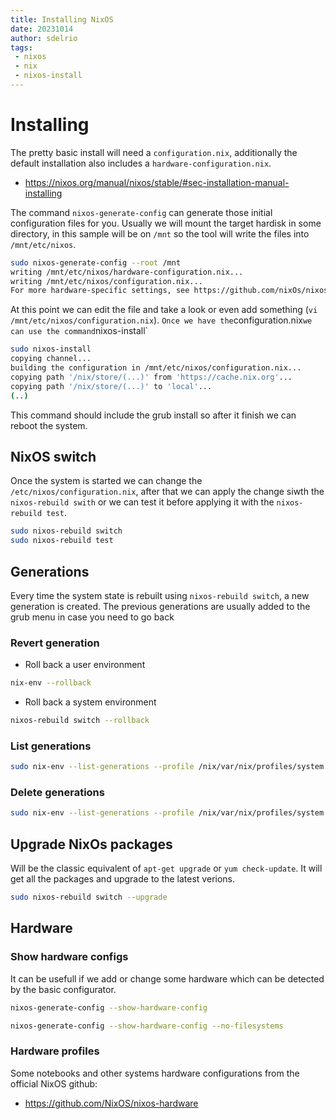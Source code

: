 ```yaml
---
title: Installing NixOS
date: 20231014
author: sdelrio
tags:
 - nixos
 - nix
 - nixos-install
---
```


# Installing


The pretty basic install will need a `configuration.nix`, additionally the default installation also includes a `hardware-configuration.nix`.

* <https://nixos.org/manual/nixos/stable/#sec-installation-manual-installing>

The command `nixos-generate-config` can generate those initial configuration 
files for you. Usually we will mount the target hardisk in some directory, in 
this sample will be on `/mnt` so the tool will write the files into `/mnt/etc/nixos`.

```bash
sudo nixos-generate-config --root /mnt
writing /mnt/etc/nixos/hardware-configuration.nix...
writing /mnt/etc/nixos/configuration.nix...
For more hardware-specific settings, see https://github.com/nixOs/nixos-hardware.
```

At this point we can edit the file and take a look or even add something (`vi /mnt/etc/nixos/configuration.nix`).
`
Once we have the `configuration.nix` we can use the command `nixos-install`

```bash
sudo nixos-install
copying channel...
building the configuration in /mnt/etc/nixos/configuration.nix...
copying path '/nix/store/(...)' from 'https://cache.nix.org'...
copying path '/nix/store/(...)' to 'local'...
(..)
```

This command should include the grub install so after it finish we can reboot the system.


## NixOS switch

Once the system is started we can change the `/etc/nixos/configuration.nix`, after 
that we can apply the change siwth the `nixos-rebuild swith` or we can test it 
before applying it with the `nixos-rebuild test`.

```bash
sudo nixos-rebuild switch
sudo nixos-rebuild test
```

## Generations

Every time the system state is rebuilt using `nixos-rebuild switch`, a new generation 
is created. The previous generations are usually added to the grub menu in case you
need to go back

### Revert generation

* Roll back a user environment
```bash
nix-env --rollback
```

* Roll back a system environment
```bash
nixos-rebuild switch --rollback
```

### List generations

```bash
sudo nix-env --list-generations --profile /nix/var/nix/profiles/system
```

### Delete generations

```bash
sudo nix-env --list-generations --profile /nix/var/nix/profiles/system
```

## Upgrade NixOs packages

Will be the classic equivalent of `apt-get upgrade` or `yum check-update`. It will 
get all the packages and upgrade to the latest verions.

```bash
sudo nixos-rebuild switch --upgrade
```

## Hardware

### Show hardware configs

It can be usefull if we add or change some hardware which can be detected by the basic configurator.

```bash
nixos-generate-config --show-hardware-config 
```

```bash
nixos-generate-config --show-hardware-config --no-filesystems
```

### Hardware profiles

Some notebooks and other systems hardware configurations from the official NixOS github:

* <https://github.com/NixOS/nixos-hardware>

